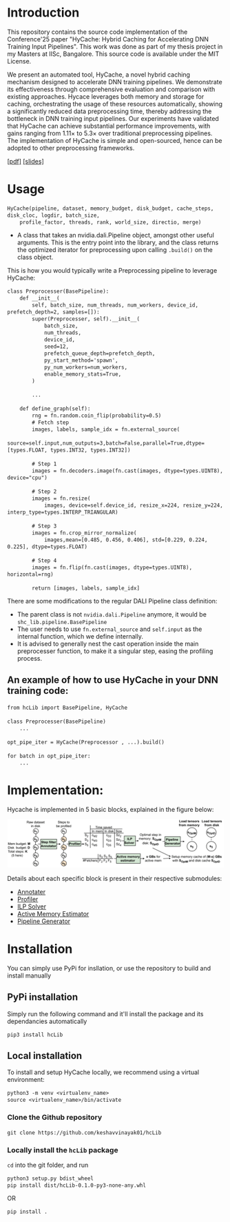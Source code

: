 # Introduction
This repository contains the source code implementation of the Conference'25 paper "HyCache: Hybrid Caching for Accelerating DNN Training
Input Pipelines". This work was done as part of my thesis project in my Masters at IISc, Bangalore. This source code is available under the MIT License.

We present an automated tool, HyCache, a novel hybrid caching mechanism designed to accelerate DNN training pipelines. We demonstrate its effectiveness through comprehensive evaluation and comparison with existing approaches. Hycace leverages both memory and storage for caching, orchestrating the usage of these resources automatically, showing a significantly reduced data preprocessing time, thereby addressing the bottleneck in DNN training input pipelines. Our experiments have validated that HyCache can achieve substantial performance improvements, with gains ranging from 1.11× to 5.3× over traditional preprocessing pipelines. The implementation of HyCache is simple and open-sourced, hence can be adopted to other preprocessing frameworks.

[[pdf]]()  [[slides]]()

# Usage
```python3
HyCache(pipeline, dataset, memory_budget, disk_budget, cache_steps, disk_cloc, logdir, batch_size,
    profile_factor, threads, rank, world_size, directio, merge)
```
<!-- - A class that takes an nvidia.dali.Pipeline object, a user-provided mem_budget, disk_budget (in GBs), and max_cpu's to limit pipeline process allocation. If not provided, `memory_budget` is assumed to be the size of available memory. `disk_budget` needs a `disk_loc` parameter that specifies the location of the disk cache (Disabled by default).   -->

- A class that takes an nvidia.dali.Pipeline object, amongst other useful arguments. This is the entry point into the library, and the class returns the optimized iterator for preprocessing upon calling `.build()` on the class object.


This is how you would typically write a Preprocessing pipeline to leverage HyCache:
```python3
class Preprocesser(BasePipeline):
    def __init__(
        self, batch_size, num_threads, num_workers, device_id, prefetch_depth=2, samples=[]):
        super(Preprocesser, self).__init__(
            batch_size,
            num_threads,
            device_id,
            seed=12,
            prefetch_queue_depth=prefetch_depth,
            py_start_method='spawn',
            py_num_workers=num_workers,
            enable_memory_stats=True,
        )
        
        ...

    def define_graph(self):
        rng = fn.random.coin_flip(probability=0.5)
        # Fetch step
        images, labels, sample_idx = fn.external_source(
            source=self.input,num_outputs=3,batch=False,parallel=True,dtype=[types.FLOAT, types.INT32, types.INT32])
        
        # Step 1
        images = fn.decoders.image(fn.cast(images, dtype=types.UINT8), device="cpu")

        # Step 2
        images = fn.resize(
            images, device=self.device_id, resize_x=224, resize_y=224, interp_type=types.INTERP_TRIANGULAR)

        # Step 3
        images = fn.crop_mirror_normalize(
            images,mean=[0.485, 0.456, 0.406], std=[0.229, 0.224, 0.225], dtype=types.FLOAT)

        # Step 4
        images = fn.flip(fn.cast(images, dtype=types.UINT8), horizontal=rng)
    
        return [images, labels, sample_idx]
```
There are some modifications to the regular DALI Pipeline class definition:
- The parent class is not `nvidia.dali.Pipeline` anymore, it would be `shc_lib.pipeline.BasePipeline`
- The user needs to use `fn.external_source` and `self.input` as the internal function, which we define internally.
- It is advised to generally nest the cast operation inside the main preprocesser function, to make it a singular step, easing the profiling process.

## An example of how to use HyCache in your DNN training code:
```python3
from hcLib import BasePipeline, HyCache

class Preprocesser(BasePipeline)
    ...

opt_pipe_iter = HyCache(Preprocessor , ...).build()

for batch in opt_pipe_iter:
    ...
```
# Implementation:
Hycache is implemented in 5 basic blocks, explained in the figure below:

<img title="a title" alt="Alt text" src="./images/implementation.png">

Details about each specific block is present in their respective submodules:

- [Annotater](annotate/annotate.md)
- [Profiler](profiler/profiler.md)
- [ILP Solver](solver/solver.md) 
- [Active Memory Estimator](memory_estimator/estimator.md)
- [Pipeline Generator](pipegen/pipegen.md) 

# Installation
You can simply use PyPi for insllation, or use the repository to build and install manually
## PyPi installation 
Simply run the following command and it'll install the package and its dependancies automatically
```
pip3 install hcLib
```

## Local installation
To install and setup HyCache locally, we recommend using a virtual environment:
```
python3 -m venv <virtualenv_name>
source <virtualenv_name>/bin/activate
```
### Clone the Github repository
```
git clone https://github.com/keshavvinayak01/hcLib
```

### Locally install the `hcLib` package
`cd` into the git folder, and run
```
python3 setup.py bdist_wheel
pip install dist/hcLib-0.1.0-py3-none-any.whl
```
OR
```
pip install .
```
<!-- # Profiling
Initialized by the `.profile()` method of the provided `HyCachePipe` class. Profiling is done for selection of cache steps on the memory, on the disk, and to scale the number of fetchers (Python processes used for fetching data from disk).

## **Memory**

### **Cache Budget**

To determine the *optimal* caching step(s), there needs to be some profiling that provides data about each step, namely, the compute saving per step if it's chosen to cache and the size of the materialized results to be cached. The dataset subset that is used for profiling would vary given the time constraint. The collected data is a python dictionary, for example:

```json
{
    "0": [0.47, 0.42],
    "1": [0.58, 1.92],
    "2": [0.28, 4.63],
    "3": [0.57, 5.12]

}
```
The key represents a **caching step** and the value is a tuple. The first value of the tuple is the average **size** of a tensor in that step, denoted in MBs. The second value denotes the average **compute saving** per tensor in that step in milliseconds.

The amount of time this profiling would take depends on the pipeline, dataset size, and the time_limit (if provided).

### **Active Memory Calculation** *[\*Needs more work]*
The amount of extra memory used by a fetching process is profile-able (varies for a pipeline), and scales linearly per added process.
Hence, by some minimal profiling, it is possible to obtain the per-process value and predict an upper bound on the memory required for a given number of fetching processes.

We observed that the active working memory is varying based on the type of pipeline. (Dataset, pre-processing step, cache type)
But it is consistent per added fetching process for the same pipeline.

For example:
- The used memory for 4 workers comes out to be 9000MB, and it comes out to be 9800MB for 8 workers.
- Hence, memory used per extra worker is 200MBs.
- Active memory used with 0 workers(Only main process fetches) is 8200MB (profiled).
- Therefore, for 16 workers, the active memory required would be: 8200 + 16*200 == 11400MB. (Verified empirically)

## **Disk**:
As of now, we follow the guidelines of **PRESTO (SIGMOD '22)** to decide what gets stored on the disk. We use the `fio` and `iostat` utility to determine the maximum achievable disk bandwidth (with *O_DIRECT* enabled). In our setup, it is generally the compute that stalls more than the fetch itself, hence *O_DIRECT* reads do not slow the pipeline down. This might change depending on the storage device. 

For the current iteration, we're using the same profiled data as explained in the **Cache Budget** section, guided by the I/O Bandwidth that is additionally measured. 


## **Workers**
To approximate the number of workers that would **saturate the fetch rate**, we use a simple logarithmic time algorithm.
We keep doubling the number of workers until the difference in fetch rate is less than `20 batches/s` (Tunable). The algorithm looks something like this:

```python3
num_workers = 1
AVAILABLE_CPU = 32 # Depends on hardware
CUTOFF = PROFILE_TIME / (int(log2(AVAILABLE_CPU)) + 1)
READ_THROUGHPUT = -1
PREV_GBPR = -1

while num_workers < AVAILABLE_CPU:
    begin = time.time()
    pipe = HyCache(
        ...
        py_num_workers=num_workers,
        steps=0
        ...
    )

    for i, batch in enumerate(pipe):
        ...
        if(batch % 20 and time.time() - begin >= CUTOFF):
            break
    READ_THROUGHPUT = i / CUTOFF
    if(READ_THROUGHPUT - PREV_GBPR <= 20)
        break
    PREV_GBPR = READ_THROUGHPUT
    num_workers *= 2
```

- PROFILE_TIME is provided by the end-user or is constrained to 10s per `num_workers`.

- The pipeline is launched by the num_workers as tuned. `steps=0` indicates that only the fetch operation will be performed, without any further preprocessing steps.

- Time is measured every 20 batches (Tunable).

- The above code segment cuts off the pipeline when we reach saturation in disk throughput , hence selecting the maximum achievable `READ_THROUGHPUT` and `N_CPUS` required for the current pipeline. This needs to be done per pipeline as the dataset item sizes and types varies for different datasets.

# Resource allocation design
## **Memory Cache**

The memory cache is application-controlled, and uses the shared-memory region (/dev/shm) with numpy arrrays to store the pre-processed data. Given a memory budget, we use an ILP to decide the caching step(s) that can provide the most speedup to the pipeline.

We use the data provided by memory-profiling (As highlighted in the above section) to feed into the ILP and generate a caching solution.

<img title="a title" alt="Alt text" src="./images/ILP.png">

## **Disk Cache**

With the disk bandwidth value, fetch size of different datasets, the number of fetching processes, and the compute penalties associated with different steps, we are able to approximate which step would be optimal for caching and fetching from disk in pipeline performance. The decision function looks like this:

```python3
throughput = READ_THROUGHPUT / N_CPUS
throughput = min(throughput*fetchers, throughput*N_CPUS) # More workers than N_CPUs cannot increase throughput
fetch_time = (item_sizes[x] / throughput) / nbatches
pp_time = compute_times[x] / nbatches
total_time = (fetch_time + pp_time) + max(fetch_time, pp_time) * (nbatches-1)
```
- The `READ_THROUGHPUT` and `N_CPUS` variable is provided by `workers` profiling (Explained in previous section). 

- The fetch time and preprocessing time are for the entire pipeline run, hence are scaled down to per batch for expected total time calculation.

- `item_sizes` and `compute_times` are scaled down to the dataset size remaining after caching in memory. For example, in a dataset of 100GBs, if 20GBs are cached in the memory, then only 80GBs needs to be considered to be cached in disk.

- We use O_DIRECT to acces disk data, by passing the page-cache and not overshooting the given memory budget.

- While these calculations are approximate, we observed the output decision is the most optimal one, as PRESTO would recommend.

## **Workers/Fetchers Allocation** *[\*Needs more work]*

- The number of workers assigned diretly increases the fetch rate of datapoints from the disk, *but not memory*.

- These need to be assigned to a pipeline that is either entirely uncached or contains the disk-cache.

- Since the number of assigned workers also impact the total memory used, we need to measure the estimated speedup of using more cache vs using more fetching workers.

- Given 100GBs total budget for speeding up the pipeline, we need to approximate how much of that cache memory can be traded off for worker memory.
    - Given memory associated with each extra worker(say x`MB`), fetch and compute times of the pipelines, we can calculate speedup per added x`MB`.
    - Speedup per x`MB` of using cache can be easily approximated, as we already have the savings associated with a tensor.

- Given these two metrics, we can select which is the more performance optimal worker allocation. -->